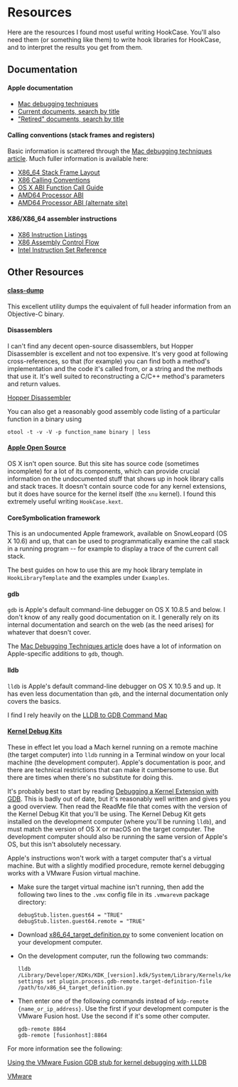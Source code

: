 # Resources

Here are the resources I found most useful writing HookCase.  You'll
also need them (or something like them) to write hook libraries for
HookCase, and to interpret the results you get from them.

## Documentation

#### Apple documentation

  * [Mac debugging techniques](http://developer.apple.com/technotes/tn2004/tn2124.html)
  * [Current documents, search by title](https://developer.apple.com/library/mac/navigation/)
  * ["Retired" documents, search by title](http://developer.apple.com/legacy/library/navigation/)

#### Calling conventions (stack frames and registers)

Basic information is scattered through the
[Mac debugging techniques article](http://developer.apple.com/technotes/tn2004/tn2124.html).
Much fuller information is available here:

  * [X86_64 Stack Frame Layout](http://eli.thegreenplace.net/2011/09/06/stack-frame-layout-on-x86-64/)
  * [X86 Calling Conventions](https://en.wikipedia.org/wiki/X86_calling_conventions)
  * [OS X ABI Function Call Guide](https://developer.apple.com/library/content/documentation/DeveloperTools/Conceptual/LowLevelABI/000-Introduction/introduction.html)
  * [AMD64 Processor ABI](https://software.intel.com/sites/default/files/article/402129/mpx-linux64-abi.pdf)
  * [AMD64 Processor ABI (alternate site)](http://x86-64.org/documentation/abi.pdf)

#### X86/X86_64 assembler instructions

  * [X86 Instruction Listings](http://en.wikipedia.org/wiki/X86_instruction_listings)
  * [X86 Assembly Control Flow](https://en.wikibooks.org/wiki/X86_Assembly/Control_Flow)
  * [Intel Instruction Set Reference](http://www.intel.com/content/dam/www/public/us/en/documents/manuals/64-ia-32-architectures-software-developer-instruction-set-reference-manual-325383.pdf)

## Other Resources

#### [class-dump](http://stevenygard.com/projects/class-dump/)

This excellent utility dumps the equivalent of full header
information from an Objective-C binary.

#### Disassemblers

I can't find any decent open-source disassemblers, but Hopper
Disassembler is excellent and not too expensive.  It's very good at
following cross-references, so that (for example) you can find both a
method's implementation and the code it's called from, or a string and
the methods that use it.  It's well suited to reconstructing a C/C++
method's parameters and return values.

[Hopper Disassembler](http://www.hopperapp.com/)

You can also get a reasonably good assembly code listing of a
particular function in a binary using

`otool -t -v -V -p function_name binary | less`

#### [Apple Open Source](http://opensource.apple.com/)

OS X isn't open source.  But this site has source code (sometimes
incomplete) for a lot of its components, which can provide crucial
information on the undocumented stuff that shows up in hook library
calls and stack traces.  It doesn't contain source code for any kernel
extensions, but it does have source for the kernel itself (the `xnu`
kernel).  I found this extremely useful writing `HookCase.kext`.

#### CoreSymbolication framework

This is an undocumented Apple framework, available on SnowLeopard (OS
X 10.6) and up, that can be used to programmatically examine the call
stack in a running program -- for example to display a trace of the
current call stack.

The best guides on how to use this are my hook library template in
`HookLibraryTemplate` and the examples under `Examples`.

#### gdb

`gdb` is Apple's default command-line debugger on OS X 10.8.5 and below.
I don't know of any really good documentation on it.  I generally rely
on its internal documentation and search on the web (as the need
arises) for whatever that doesn't cover.

The
[Mac Debugging Techniques article](http://developer.apple.com/technotes/tn2004/tn2124.html)
does have a lot of information on Apple-specific additions to `gdb`,
though.

#### lldb

`lldb` is Apple's default command-line debugger on OS X 10.9.5 and up.
It has even less documentation than `gdb`, and the internal
documentation only covers the basics.

I find I rely heavily on the
[LLDB to GDB Command Map](http://lldb.llvm.org/lldb-gdb.html)

#### [Kernel Debug Kits](http://developer.apple.com/download/more/)

These in effect let you load a Mach kernel running on a remote machine
(the target computer) into `lldb` running in a Terminal window on your
local machine (the development computer).  Apple's documentation is
poor, and there are technical restrictions that can make it cumbersome
to use.  But there are times when there's no substitute for doing
this.

It's probably best to start by reading
[Debugging a Kernel Extension with GDB](https://developer.apple.com/library/content/documentation/Darwin/Conceptual/KEXTConcept/KEXTConceptDebugger/debug_tutorial.html).
This is badly out of date, but it's reasonably well written and gives
you a good overview.  Then read the ReadMe file that comes with the
version of the Kernel Debug Kit that you'll be using.  The Kernel
Debug Kit gets installed on the development computer (where you'll be
running `lldb`), and must match the version of OS X or macOS on the
target computer.  The development computer should also be running the
same version of Apple's OS, but this isn't absolutely necessary.

Apple's instructions won't work with a target computer that's a
virtual machine.  But with a slightly modified procedure, remote
kernel debugging works with a VMware Fusion virtual machine.

  * Make sure the target virtual machine isn't running, then add the
    following two lines to the `.vmx` config file in its `.vmwarevm`
    package directory:

        debugStub.listen.guest64 = "TRUE"
        debugStub.listen.guest64.remote = "TRUE"

  * Download [x86_64_target_definition.py](http://llvm.org/svn/llvm-project/lldb/trunk/examples/python/x86_64_target_definition.py)
    to some convenient location on your development computer.

  * On the development computer, run the following two commands:

        lldb /Library/Developer/KDKs/KDK_[version].kdk/System/Library/Kernels/kernel
        settings set plugin.process.gdb-remote.target-definition-file /path/to/x86_64_target_definition.py

  * Then enter one of the following commands instead of `kdp-remote
    {name_or_ip_address}`.  Use the first if your development computer
    is the VMware Fusion host.  Use the second if it's some other
    computer.

        gdb-remote 8864
        gdb-remote [fusionhost]:8864

For more information see the following:

[Using the VMware Fusion GDB stub for kernel debugging with LLDB](http://ddeville.me/2015/08/using-the-vmware-fusion-gdb-stub-for-kernel-debugging-with-lldb)

[VMware](http://wiki.osdev.org/VMware)

